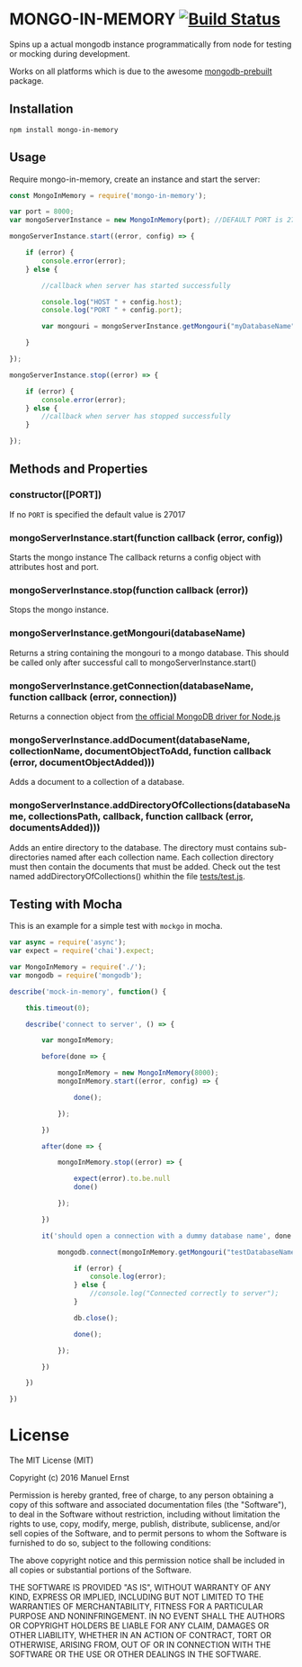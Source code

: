 # MONGO-IN-MEMORY [![Build Status](https://travis-ci.org/giorgio-zamparelli/mongo-in-memory.png)](https://travis-ci.org/giorgio-zamparelli/mongo-in-memory)

Spins up a actual mongodb instance programmatically from node for testing or mocking during development.

Works on all platforms which is due to the awesome [mongodb-prebuilt](https://www.npmjs.com/package/mongodb-prebuilt) package.

## Installation
````
npm install mongo-in-memory
````

## Usage
Require mongo-in-memory, create an instance and start the server:

````javascript
const MongoInMemory = require('mongo-in-memory');

var port = 8000;
var mongoServerInstance = new MongoInMemory(port); //DEFAULT PORT is 27017

mongoServerInstance.start((error, config) => {

    if (error) {
        console.error(error);
    } else {

        //callback when server has started successfully

        console.log("HOST " + config.host);
        console.log("PORT " + config.port);

        var mongouri = mongoServerInstance.getMongouri("myDatabaseName");

    }

});

mongoServerInstance.stop((error) => {

    if (error) {
        console.error(error);
    } else {
        //callback when server has stopped successfully
    }

});
````

## Methods and Properties

### constructor([PORT])
If no `PORT` is specified the default value is 27017

### mongoServerInstance.start(function callback (error, config))
Starts the mongo instance
The callback returns a config object with attributes host and port.

### mongoServerInstance.stop(function callback (error))
Stops the mongo instance.

### mongoServerInstance.getMongouri(databaseName)
Returns a string containing the mongouri to a mongo database.
This should be called only after successful call to mongoServerInstance.start()

### mongoServerInstance.getConnection(databaseName, function callback (error, connection))
Returns a connection object from [the official MongoDB driver for Node.js](https://www.npmjs.com/package/mongodb)

### mongoServerInstance.addDocument(databaseName, collectionName, documentObjectToAdd, function callback (error, documentObjectAdded)))
Adds a document to a collection of a database.

### mongoServerInstance.addDirectoryOfCollections(databaseName, collectionsPath, callback, function callback (error, documentsAdded)))
Adds an entire directory to the database. The directory must contains sub-directories named after each collection name. Each collection directory must then contain the documents that must be added. Check out the test named addDirectoryOfCollections()  whithin the file [tests/test.js](https://github.com/giorgio-zamparelli/mongo-in-memory/blob/master/tests/test.js).

## Testing with Mocha

This is an example for a simple test with `mockgo` in mocha.

````javascript
var async = require('async');
var expect = require('chai').expect;

var MongoInMemory = require('./');
var mongodb = require('mongodb');

describe('mock-in-memory', function() {

    this.timeout(0);

    describe('connect to server', () => {

        var mongoInMemory;

        before(done => {

            mongoInMemory = new MongoInMemory(8000);
            mongoInMemory.start((error, config) => {

                done();

            });

        })

        after(done => {

            mongoInMemory.stop((error) => {

                expect(error).to.be.null
                done()

            });

        })

        it('should open a connection with a dummy database name', done => {

            mongodb.connect(mongoInMemory.getMongouri("testDatabaseName"), function(error, db) {

                if (error) {
                    console.log(error);
                } else {
                    //console.log("Connected correctly to server");
                }

                db.close();

                done();

            });

        })

    })

})

````


# License
The MIT License (MIT)

Copyright (c) 2016 Manuel Ernst

Permission is hereby granted, free of charge, to any person obtaining a copy of this software and associated documentation files (the "Software"), to deal in the Software without restriction, including without limitation the rights to use, copy, modify, merge, publish, distribute, sublicense, and/or sell copies of the Software, and to permit persons to whom the Software is furnished to do so, subject to the following conditions:

The above copyright notice and this permission notice shall be included in all copies or substantial portions of the Software.

THE SOFTWARE IS PROVIDED "AS IS", WITHOUT WARRANTY OF ANY KIND, EXPRESS OR IMPLIED, INCLUDING BUT NOT LIMITED TO THE WARRANTIES OF MERCHANTABILITY, FITNESS FOR A PARTICULAR PURPOSE AND NONINFRINGEMENT. IN NO EVENT SHALL THE AUTHORS OR COPYRIGHT HOLDERS BE LIABLE FOR ANY CLAIM, DAMAGES OR OTHER LIABILITY, WHETHER IN AN ACTION OF CONTRACT, TORT OR OTHERWISE, ARISING FROM, OUT OF OR IN CONNECTION WITH THE SOFTWARE OR THE USE OR OTHER DEALINGS IN THE SOFTWARE.
